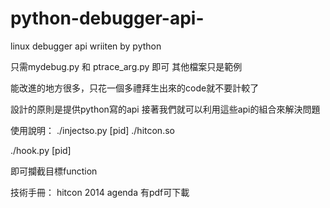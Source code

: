 python-debugger-api-
====================

linux debugger api  wriiten by python

只需mydebug.py 和 ptrace_arg.py 即可
其他檔案只是範例

能改進的地方很多，只花一個多禮拜生出來的code就不要計較了

設計的原則是提供python寫的api
接著我們就可以利用這些api的組合來解決問題


使用說明：
./injectso.py [pid] ./hitcon.so

./hook.py [pid]

即可攔截目標function

技術手冊：
hitcon 2014 agenda 有pdf可下載

